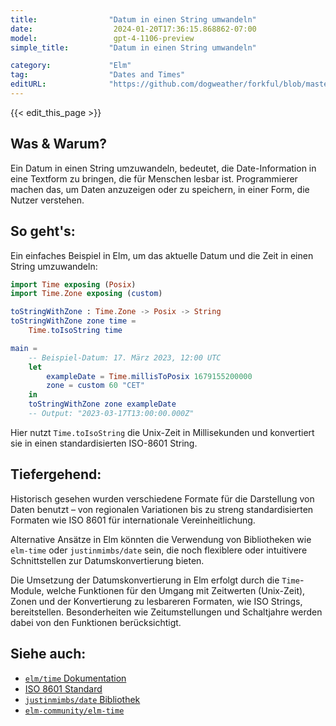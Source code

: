 ```yaml
---
title:                "Datum in einen String umwandeln"
date:                  2024-01-20T17:36:15.868862-07:00
model:                 gpt-4-1106-preview
simple_title:         "Datum in einen String umwandeln"

category:             "Elm"
tag:                  "Dates and Times"
editURL:              "https://github.com/dogweather/forkful/blob/master/content/de/elm/converting-a-date-into-a-string.md"
---
```


{{< edit_this_page >}}

## Was & Warum?
Ein Datum in einen String umzuwandeln, bedeutet, die Date-Information in eine Textform zu bringen, die für Menschen lesbar ist. Programmierer machen das, um Daten anzuzeigen oder zu speichern, in einer Form, die Nutzer verstehen.

## So geht's:
Ein einfaches Beispiel in Elm, um das aktuelle Datum und die Zeit in einen String umzuwandeln:

```elm
import Time exposing (Posix)
import Time.Zone exposing (custom)

toStringWithZone : Time.Zone -> Posix -> String
toStringWithZone zone time =
    Time.toIsoString time

main =
    -- Beispiel-Datum: 17. März 2023, 12:00 UTC
    let
        exampleDate = Time.millisToPosix 1679155200000
        zone = custom 60 "CET"
    in
    toStringWithZone zone exampleDate
    -- Output: "2023-03-17T13:00:00.000Z"
```

Hier nutzt `Time.toIsoString` die Unix-Zeit in Millisekunden und konvertiert sie in einen standardisierten ISO-8601 String.

## Tiefergehend:
Historisch gesehen wurden verschiedene Formate für die Darstellung von Daten benutzt – von regionalen Variationen bis zu streng standardisierten Formaten wie ISO 8601 für internationale Vereinheitlichung.

Alternative Ansätze in Elm könnten die Verwendung von Bibliotheken wie `elm-time` oder `justinmimbs/date` sein, die noch flexiblere oder intuitivere Schnittstellen zur Datumskonvertierung bieten.

Die Umsetzung der Datumskonvertierung in Elm erfolgt durch die `Time`-Module, welche Funktionen für den Umgang mit Zeitwerten (Unix-Zeit), Zonen und der Konvertierung zu lesbareren Formaten, wie ISO Strings, bereitstellen. Besonderheiten wie Zeitumstellungen und Schaltjahre werden dabei von den Funktionen berücksichtigt.

## Siehe auch:
- [`elm/time` Dokumentation](https://package.elm-lang.org/packages/elm/time/latest/)
- [ISO 8601 Standard](https://www.iso.org/iso-8601-date-and-time-format.html)
- [`justinmimbs/date` Bibliothek](https://package.elm-lang.org/packages/justinmimbs/date/latest/)
- [`elm-community/elm-time`](https://package.elm-lang.org/packages/elm-community/elm-time/latest/)
